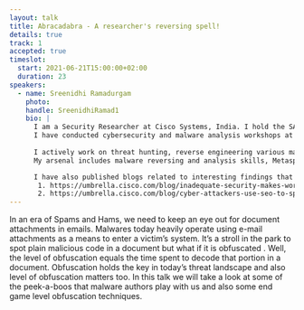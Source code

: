 ```yaml
---
layout: talk
title: Abracadabra - A researcher's reversing spell!
details: true
track: 1
accepted: true
timeslot:
  start: 2021-06-21T15:00:00+02:00
  duration: 23
speakers: 
  - name: Sreenidhi Ramadurgam
    photo: 
    handle: SreenidhiRamad1
    bio: | 
      I am a Security Researcher at Cisco Systems, India. I hold the SANS GIAC Reverse Engineering malware (GREM) certification and am also CEH certified. I hold the black belt in the Cisco Security Ninja program. 
      I have conducted cybersecurity and malware analysis workshops at universities across India and have delivered talk in Cisco SecCon packet village, 2019.
      
      I actively work on threat hunting, reverse engineering various malware samples and build honeypots to catch threats in the wild. 
      My arsenal includes malware reversing and analysis skills, Metasploit skills, and I also have a strong interest towards memory forensics.

      I have also published blogs related to interesting findings that I have come across in this domain: 
       1. https://umbrella.cisco.com/blog/inadequate-security-makes-wordpress-sites-a-land-of-opportunity-for-hackers 
       2. https://umbrella.cisco.com/blog/cyber-attackers-use-seo-to-spread-malware-through-torrent-files"
---
```


In an era of Spams and Hams, we need to keep an eye out for document attachments in emails.
Malwares today heavily operate using e-mail attachments as a means to enter a victim’s system.
It’s a stroll in the park to spot plain malicious code in a document but what if it is obfuscated .
Well, the level of obfuscation equals the time spent to decode that portion in a document.
Obfuscation holds the key in today’s threat landscape and also level of obfuscation matters too.
In this talk we will take a look at some of the peek-a-boos that malware authors play with us and also some end game level obfuscation techniques.

<!-- TODO: The abstract looks truncated //-->
